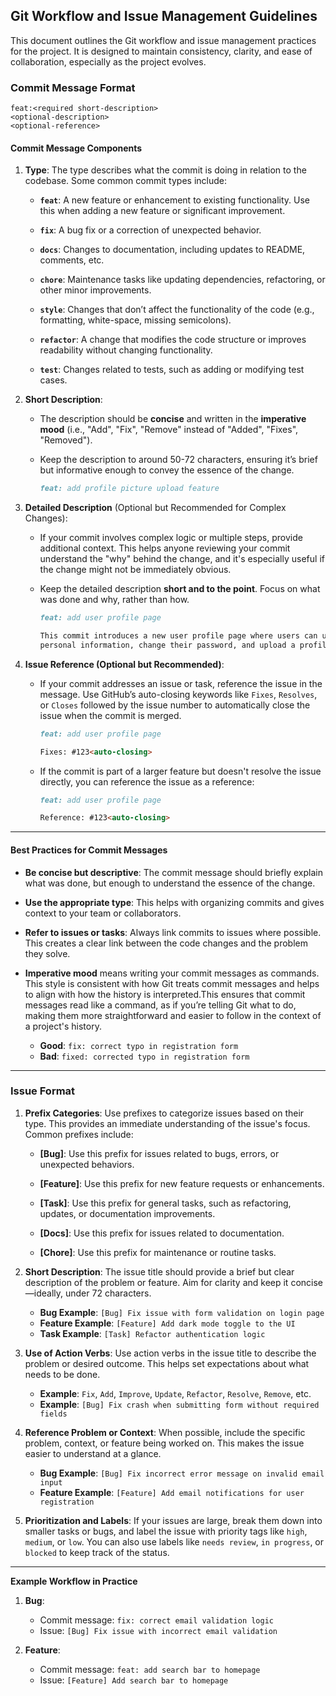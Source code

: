 ## Git Workflow and Issue Management Guidelines

This document outlines the Git workflow and issue management practices for the
project. It is designed to maintain consistency, clarity, and ease of
collaboration, especially as the project evolves.

### **Commit Message Format**

```
feat:<required short-description>
<optional-description>
<optional-reference>
```

#### **Commit Message Components**

1.  **Type**: The type describes what the commit is doing in relation to the
    codebase. Some common commit types include:

    - **`feat`**: A new feature or enhancement to existing functionality. Use
      this when adding a new feature or significant improvement.

    - **`fix`**: A bug fix or a correction of unexpected behavior.

    - **`docs`**: Changes to documentation, including updates to README,
      comments, etc.

    - **`chore`**: Maintenance tasks like updating dependencies, refactoring, or
      other minor improvements.

    - **`style`**: Changes that don’t affect the functionality of the code (e.g.,
      formatting, white-space, missing semicolons).

    - **`refactor`**: A change that modifies the code structure or improves
      readability without changing functionality.

    - **`test`**: Changes related to tests, such as adding or modifying test
      cases.

2.  **Short Description**:

    - The description should be **concise** and written in the **imperative
      mood** (i.e., "Add", "Fix", "Remove" instead of "Added", "Fixes", "Removed").

    - Keep the description to around 50-72 characters, ensuring it’s brief but
      informative enough to convey the essence of the change.

      ```markdown
      feat: add profile picture upload feature
      ```

3.  **Detailed Description** (Optional but Recommended for Complex Changes):

    - If your commit involves complex logic or multiple steps, provide additional
      context. This helps anyone reviewing your commit understand the "why" behind
      the change, and it's especially useful if the change might not be immediately
      obvious.
    - Keep the detailed description **short and to the point**. Focus on what was
      done and why, rather than how.

      ```markdown
      feat: add user profile page

      This commit introduces a new user profile page where users can update their
      personal information, change their password, and upload a profile picture.
      ```

4.  **Issue Reference (Optional but Recommended)**:

    - If your commit addresses an issue or task, reference the issue in the
      message. Use GitHub’s auto-closing keywords like `Fixes`, `Resolves`, or
      `Closes` followed by the issue number to automatically close the issue when
      the commit is merged.

      ```markdown
      feat: add user profile page

      Fixes: #123<auto-closing>
      ```

    - If the commit is part of a larger feature but doesn't resolve the issue
      directly, you can reference the issue as a reference:

      ```markdown
      feat: add user profile page

      Reference: #123<auto-closing>
      ```

---

#### **Best Practices for Commit Messages**

- **Be concise but descriptive**: The commit message should briefly explain what
  was done, but enough to understand the essence of the change.

- **Use the appropriate type**: This helps with organizing commits and gives
  context to your team or collaborators.

- **Refer to issues or tasks**: Always link commits to issues where possible.
  This creates a clear link between the code changes and the problem they solve.

- **Imperative mood** means writing your commit messages as commands. This style
  is consistent with how Git treats commit messages and helps to align with how
  the history is interpreted.This ensures that commit messages read like a
  command, as if you’re telling Git
  what to do, making them more straightforward and easier to follow in the context
  of a project's history.

  - **Good**: `fix: correct typo in registration form`
  - **Bad**: `fixed: corrected typo in registration form`

---

### **Issue Format**

1.  **Prefix Categories**: Use prefixes to categorize issues based on their
    type. This provides an immediate understanding of the issue's focus. Common
    prefixes include:

    - **[Bug]**: Use this prefix for issues related to bugs, errors, or unexpected
      behaviors.

    - **[Feature]**: Use this prefix for new feature requests or enhancements.

    - **[Task]**: Use this prefix for general tasks, such as refactoring, updates, or documentation improvements.

    - **[Docs]**: Use this prefix for issues related to documentation.

    - **[Chore]**: Use this prefix for maintenance or routine tasks.

2.  **Short Description**: The issue title should provide a brief but clear
    description of the problem or feature. Aim for clarity and keep it
    concise—ideally, under 72 characters.

    - **Bug Example**: `[Bug] Fix issue with form validation on login page`
    - **Feature Example**: `[Feature] Add dark mode toggle to the UI`
    - **Task Example**: `[Task] Refactor authentication logic`

3.  **Use of Action Verbs**: Use action verbs in the issue title to describe the
    problem or desired outcome. This helps set expectations about what needs to be
    done.

    - **Example**: `Fix`, `Add`, `Improve`, `Update`, `Refactor`, `Resolve`,
      `Remove`, etc.
    - **Example**: `[Bug] Fix crash when submitting form without required fields`

4.  **Reference Problem or Context**: When possible, include the specific
    problem, context, or feature being worked on. This makes the issue easier to
    understand at a glance.

    - **Bug Example**: `[Bug] Fix incorrect error message on invalid email input`
    - **Feature Example**: `[Feature] Add email notifications for user registration`

5.  **Prioritization and Labels**: If your issues are large, break them down
    into smaller tasks or bugs, and label the issue with priority tags like `high`,
    `medium`, or `low`. You can also use labels like `needs review`, `in progress`,
    or `blocked` to keep track of the status.

---

**Example Workflow in Practice**

1.  **Bug**:

    - Commit message: `fix: correct email validation logic`
    - Issue: `[Bug] Fix issue with incorrect email validation`

2.  **Feature**:

    - Commit message: `feat: add search bar to homepage `
    - Issue: `[Feature] Add search bar to homepage`
